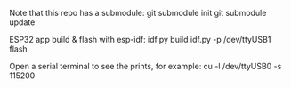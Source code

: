 Note that this repo has a submodule:
git submodule init
git submodule update

ESP32 app build & flash with esp-idf:
idf.py build
idf.py -p /dev/ttyUSB1 flash

Open a serial terminal to see the prints, for example:
cu -l /dev/ttyUSB0 -s 115200
